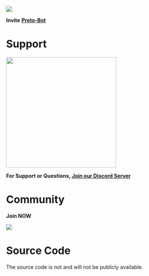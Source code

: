 <a href="https://top.gg/bot/968511978052128780">
  <img src="https://top.gg/api/widget/968511978052128780.svg">
</a>

**Invite** <a href="https://bit.ly/proto-bot">**Proto-Bot**</a>

# Support
<a href="https://discord.gg/XGNkag6J3a"><img src="https://i.imgur.com/jWjZ7Ui.png" width="300"></a>

**For Support or Questions, <a href="https://discord.gg/XGNkag6J3a">Join our Discord Server**</a>

# Community
**Join NOW**

<a href="https://discord.gg/XGNkag6J3a"><img src="https://discord.com/assets/cb48d2a8d4991281d7a6a95d2f58195e.svg"></a>

# Source Code
The source code is not and will not be publicly available.
